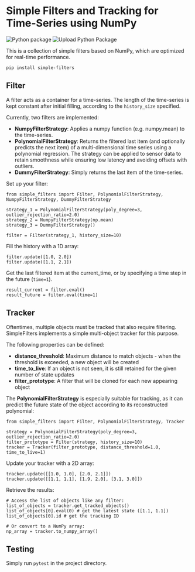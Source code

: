 # Simple Filters and Tracking for Time-Series using NumPy

![Python package](https://github.com/tobias-gp/SimpleFilters/workflows/Python%20package/badge.svg) ![Upload Python Package](https://github.com/tobias-gp/SimpleFilters/workflows/Upload%20Python%20Package/badge.svg)

This is a collection of simple filters based on NumPy, which are optimized for real-time performance. 

```
pip install simple-filters
```

## Filter

A filter acts as a container for a time-series. The length of the time-series is kept constant after initial filling, according to the ```history_size``` specified. 

Currently, two filters are implemented: 
* **NumpyFilterStrategy**: Applies a numpy function (e.g. numpy.mean) to the time-series. 
* **PolynomialFilterStrategy**: Returns the filtered last item (and optionally predicts the next item) of a multi-dimensional time series using a polynomial regression. The strategy can be applied to sensor data to retain smoothness while ensuring low latency and avoiding offsets with outliers. 
* **DummyFilterStrategy**: Simply returns the last item of the time-series. 

Set up your filter: 
```
from simple_filters import Filter, PolynomialFilterStrategy, NumpyFilterStrategy, DummyFilterStrategy

strategy_1 = PolynomialFilterStrategy(poly_degree=3, outlier_rejection_ratio=2.0)
strategy_2 = NumpyFilterStrategy(np.mean)
strategy_3 = DummyFilterStrategy()

filter = Filter(strategy_1, history_size=10)
```

Fill the history with a 1D array: 
```
filter.update([1.0, 2.0])
filter.update([1.1, 2.1])
```

Get the last filtered item at the current_time, or by specifying a time step in the future (```time=1```). 
```
result_current = filter.eval()
result_future = filter.eval(time=1)
```

## Tracker

Oftentimes, multiple objects must be tracked that also require filtering. SimpleFilters implements a simple multi-object tracker for this purpose. 

The following properties can be defined: 
* **distance_threshold**: Maximum distance to match objects - when the threshold is exceeded, a new object will be created 
* **time_to_live**: If an object is not seen, it is still retained for the given number of state updates
* **filter_prototype**: A filter that will be cloned for each new appearing object

The **PolynomialFilterStrategy** is especially suitable for tracking, as it can predict the future state of the object according to its reconstructed polynomial: 
```
from simple_filters import Filter, PolynomialFilterStrategy, Tracker

strategy = PolynomialFilterStrategy(poly_degree=3, outlier_rejection_ratio=2.0)
filter_prototype = Filter(strategy, history_size=10)
tracker = Tracker(filter_prototype, distance_threshold=1.0, time_to_live=1)
```

Update your tracker with a 2D array: 
```
tracker.update([[1.0, 1.0], [2.0, 2.1]])
tracker.update([[1.1, 1.1], [1.9, 2.0], [3.1, 3.0]])
```

Retrieve the results: 
```
# Access the list of objects like any filter: 
list_of_objects = tracker.get_tracked_objects() 
list_of_objects[0].eval(0) # get the latest state ([1.1, 1.1])
list_of_objects[0].id # get the tracking ID

# Or convert to a NumPy array: 
np_array = tracker.to_numpy_array()
```

## Testing

Simply run ```pytest``` in the project directory. 
